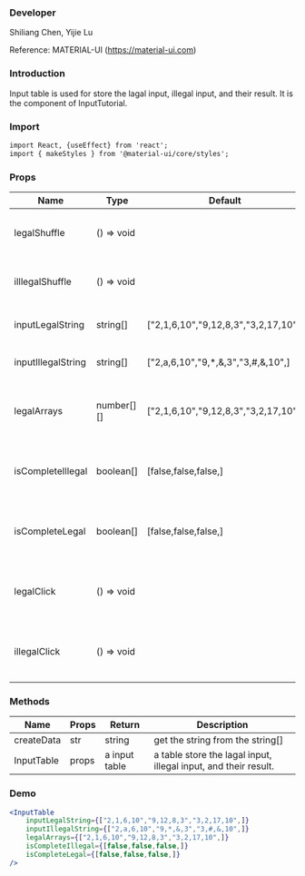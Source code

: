 
### **Developer**

Shiliang Chen, Yijie Lu

Reference: MATERIAL-UI (https://material-ui.com)



###  **Introduction**

Input table is used for store the lagal input, illegal input, and their result. It is the component of InputTutorial. 

###  **Import**

```html
import React, {useEffect} from 'react';
import { makeStyles } from '@material-ui/core/styles';
```

###  **Props**


| Name | Type | Default | Description |
| ---- | ---- | ------- | ----------- |
|legalShuffle      |() => void|                                    |click shuffle can get legal input|
|illlegalShuffle   |() => void|                                    |click shuffle can get illlegal input|
|inputLegalString  |string[]  |["2,1,6,10","9,12,8,3","3,2,17,10",]|the lagal string table used |
|inputIllegalString|string[]  |["2,a,6,10","9,*,&,3","3,#,&,10",]  |the illagal string table used |
|legalArrays       |number[][]|["2,1,6,10","9,12,8,3","3,2,17,10",]|the lagal array animation should operate |
|isCompleteIllegal |boolean[] |[false,false,false,]                |the signal when should the cross svg be visible |
|isCompleteLegal   |boolean[] |[false,false,false,]                |the signal when should the tick svg be visible |
|legalClick        |() => void|                                    |click create should let the animation display |
|illegalClick      |() => void|                                    |click create should let the animation display |


###  **Methods**

| Name | Props | Return | Description |
| ---- | ----- | ------ | ----------- |
|createData|str|    string     |     get the string from the string[]      |
|InputTable|props|    a input table     |     a table store the lagal input, illegal input, and their result.      |

###  **Demo**

```jsx
<InputTable
    inputLegalString={["2,1,6,10","9,12,8,3","3,2,17,10",]}
    inputIllegalString={["2,a,6,10","9,*,&,3","3,#,&,10",]}
    legalArrays={["2,1,6,10","9,12,8,3","3,2,17,10",]}
    isCompleteIllegal={[false,false,false,]}
    isCompleteLegal={[false,false,false,]}
/>
```
